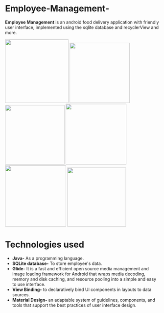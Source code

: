 # Employee-Management-

__Employee Management__ is an android food delivery application with friendly user interface, implemented using the sqlite database and recyclerView and more.

<p float = "left">
<img width="207" src="https://user-images.githubusercontent.com/87112510/218125087-698a68e1-cdb7-43b5-a8dc-0bf6a62b4839.png" width = "35%">
<img width="196" src="https://user-images.githubusercontent.com/87112510/218125203-47655e9a-1475-4102-baf0-a87d8c1de07f.png" width = "35%">
<img width="194" src="https://user-images.githubusercontent.com/87112510/218125325-6fe8f456-3693-434f-99b9-71547a065d4b.png" width = "35%">
<img width="198" src="https://user-images.githubusercontent.com/87112510/218125423-aa15c645-7713-4371-911d-45cb5b6eb15f.png" width = "35%">
<img width="199"  src="https://user-images.githubusercontent.com/87112510/218125531-49af6bb8-6d4d-4180-b318-e7e464da4aa8.png" width = "35%">
<img width="192"  src="https://user-images.githubusercontent.com/87112510/218125552-22cbb298-95bf-4eb1-b5f0-21c7bc03a794.png" width = "35%">
<p/>

# Technologies used
- __Java-__ As a programming language.
- __SQLite database-__ To store employee's data.
- __Glide-__ It is a fast and efficient open source media management and image loading framework for Android that wraps media decoding, memory and disk caching, and resource pooling into a simple and easy to use interface.
- __View Binding-__ to declaratively bind UI components in layouts to data sources.
- __Material Design-__ an adaptable system of guidelines, components, and tools that support the best practices of user interface design. 
